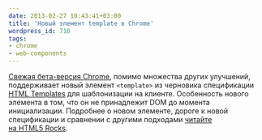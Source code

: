 ```yaml
---
date: 2013-02-27 10:43:41+03:00
title: 'Новый элемент template в Chrome'
wordpress_id: 710
tags:
- chrome
- web-components
---
```


[Свежая бета-версия Chrome](http://blog.chromium.org/2013/02/chrome-26-beta-template-element.html), помимо множества других улучшений, поддерживает новый элемент `<template>` из черновика спецификации [HTML Templates](https://dvcs.w3.org/hg/webcomponents/raw-file/tip/spec/templates/index.html) для шаблонизации на клиенте. Особенность нового элемента в том, что он не принадлежит DOM до момента инициализации. Подробнее о новом элементе, дороге к новой спецификации и сравнении с другими подходами [читайте на HTML5 Rocks](http://www.html5rocks.com/en/tutorials/webcomponents/template/).
